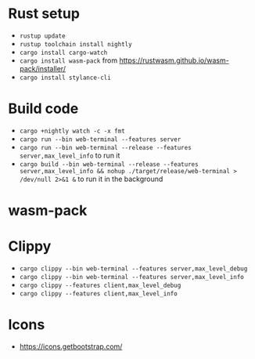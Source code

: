 # Rust setup

- `rustup update`
- `rustup toolchain install nightly`
- `cargo install cargo-watch`
- `cargo install wasm-pack` from https://rustwasm.github.io/wasm-pack/installer/
- `cargo install stylance-cli`

# Build code
- `cargo +nightly watch -c -x fmt`
- `cargo run --bin web-terminal --features server`
- `cargo run --bin web-terminal --release --features server,max_level_info` to run it
- `cargo build --bin web-terminal --release --features server,max_level_info && nohup ./target/release/web-terminal > /dev/null 2>&1 &` to run it in the background

# wasm-pack

# Clippy
- `cargo clippy --bin web-terminal --features server,max_level_debug`
- `cargo clippy --bin web-terminal --features server,max_level_info`
- `cargo clippy --features client,max_level_debug`
- `cargo clippy --features client,max_level_info`

# Icons
- https://icons.getbootstrap.com/
